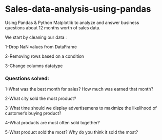# Sales-data-analysis-using-pandas

Using Pandas & Python Matplotlib to analyze and answer business questions about 12 months worth of sales data.

We start by cleaning our data :

1-Drop NaN values from DataFrame

2-Removing rows based on a condition

3-Change columns datatype
### Questions solved:

1-What was the best month for sales? How much was earned that month?

2-What city sold the most product?

3-What time should we display advertisemens to maximize the likelihood of customer’s buying product?

4-What products are most often sold together?

5-What product sold the most? Why do you think it sold the most?

